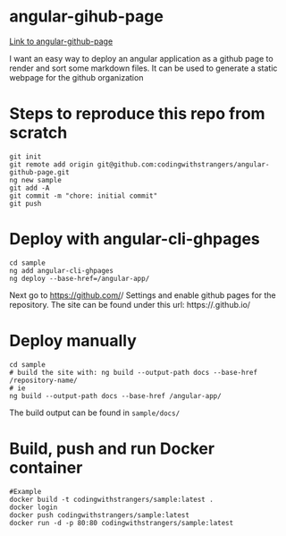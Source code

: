 # angular-gihub-page

[Link to angular-github-page](https://codingwithstrangers.github.io/angular-github-page/)

I want an easy way to deploy an angular application as a github page to render
and sort some markdown files. It can be used to generate a static webpage for 
the github organization

# Steps to reproduce this repo from scratch

```
git init
git remote add origin git@github.com:codingwithstrangers/angular-github-page.git
ng new sample
git add -A
git commit -m "chore: initial commit"
git push
```

# Deploy with angular-cli-ghpages

```
cd sample
ng add angular-cli-ghpages
ng deploy --base-href=/angular-app/
```
Next go to https://github.com/<username>/<repositoryname> Settings and enable
github pages for the repository. The site can be found under this url:
https://<username>.github.io/<repositoryname>

# Deploy manually

```
cd sample
# build the site with: ng build --output-path docs --base-href /repository-name/
# ie
ng build --output-path docs --base-href /angular-app/
```
The build output can be found in `sample/docs/`

# Build, push and run Docker container
```
#Example
docker build -t codingwithstrangers/sample:latest .
docker login
docker push codingwithstrangers/sample:latest
docker run -d -p 80:80 codingwithstrangers/sample:latest
```
